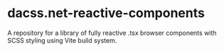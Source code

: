 # dacss.net-reactive-components
A repository for a library of fully reactive .tsx browser components with SCSS styling using Vite build system.
